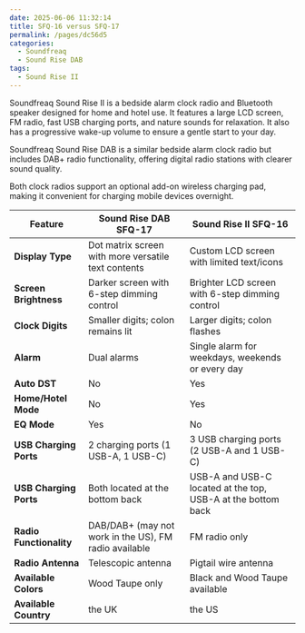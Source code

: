 ```yaml
---
date: 2025-06-06 11:32:14
title: SFQ-16 versus SFQ-17
permalink: /pages/dc56d5
categories:
  - Soundfreaq
  - Sound Rise DAB
tags:
  - Sound Rise II
---
```


Soundfreaq Sound Rise II is a bedside alarm clock radio and Bluetooth speaker designed for home and hotel use. It features a large LCD screen, FM radio, fast USB charging ports, and nature sounds for relaxation. It also has a progressive wake-up volume to ensure a gentle start to your day.

Soundfreaq Sound Rise DAB is a similar bedside alarm clock radio but includes DAB+ radio functionality, offering digital radio stations with clearer sound quality.

Both clock radios support an optional add-on wireless charging pad, making it convenient for charging mobile devices overnight.

<!-- more -->

| Feature                 | Sound Rise DAB SFQ-17                                 | Sound Rise II SFQ-16                                         |
| ----------------------- | ----------------------------------------------------- | ------------------------------------------------------------ |
| **Display Type**        | Dot matrix screen with more versatile text contents   | Custom LCD screen with limited text/icons                    |
| **Screen Brightness**   | Darker screen with 6-step dimming control             | Brighter LCD screen with 6-step dimming control              |
| **Clock Digits**        | Smaller digits; colon remains lit                     | Larger digits; colon flashes                                 |
| **Alarm**               | Dual alarms                                           | Single alarm for weekdays, weekends or every day             |
| **Auto DST**            | No                                                    | Yes                                                          |
| **Home/Hotel Mode**     | No                                                    | Yes                                                          |
| **EQ Mode**             | Yes                                                   | No                                                           |
| **USB Charging Ports**  | 2 charging ports (1 USB-A, 1 USB-C)                   | 3 USB charging ports (2 USB-A and 1 USB-C)                   |
| **USB Charging Ports**  | Both located at the bottom back                       | USB-A and USB-C located at the top, USB-A at the bottom back |
| **Radio Functionality** | DAB/DAB+ (may not work in the US), FM radio available | FM radio only                                                |
| **Radio Antenna**       | Telescopic antenna                                    | Pigtail wire antenna                                         |
| **Available Colors**    | Wood Taupe only                                       | Black and Wood Taupe available                               |
| **Available Country**   | the UK                                                | the US                                                       |
